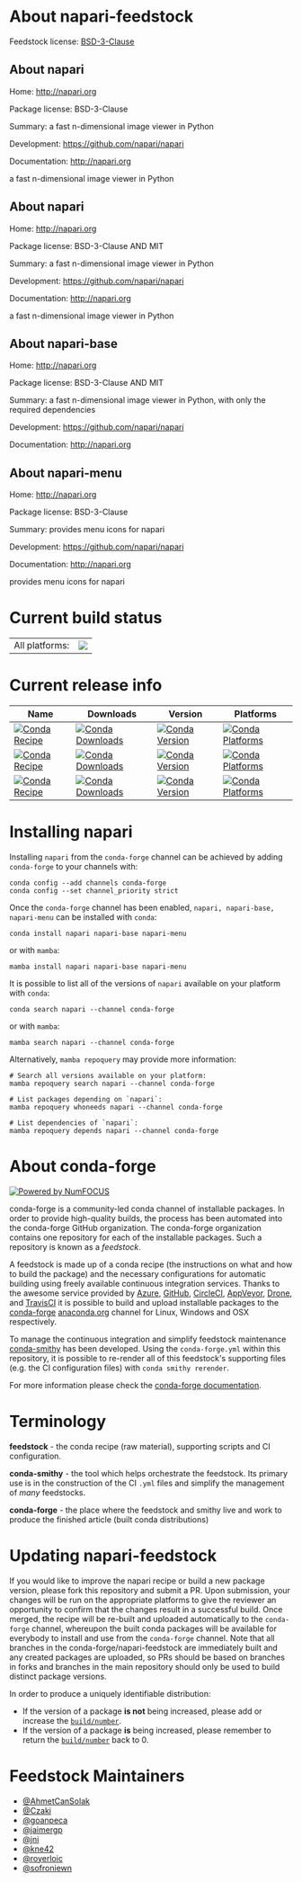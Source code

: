About napari-feedstock
======================

Feedstock license: [BSD-3-Clause](https://github.com/conda-forge/napari-feedstock/blob/main/LICENSE.txt)


About napari
------------

Home: http://napari.org

Package license: BSD-3-Clause

Summary: a fast n-dimensional image viewer in Python

Development: https://github.com/napari/napari

Documentation: http://napari.org

a fast n-dimensional image viewer in Python

About napari
------------

Home: http://napari.org

Package license: BSD-3-Clause AND MIT

Summary: a fast n-dimensional image viewer in Python

Development: https://github.com/napari/napari

Documentation: http://napari.org

a fast n-dimensional image viewer in Python

About napari-base
-----------------

Home: http://napari.org

Package license: BSD-3-Clause AND MIT

Summary: a fast n-dimensional image viewer in Python, with only the required dependencies

Development: https://github.com/napari/napari

Documentation: http://napari.org

About napari-menu
-----------------

Home: http://napari.org

Package license: BSD-3-Clause

Summary: provides menu icons for napari

Development: https://github.com/napari/napari

Documentation: http://napari.org

provides menu icons for napari

Current build status
====================


<table><tr><td>All platforms:</td>
    <td>
      <a href="https://dev.azure.com/conda-forge/feedstock-builds/_build/latest?definitionId=9160&branchName=main">
        <img src="https://dev.azure.com/conda-forge/feedstock-builds/_apis/build/status/napari-feedstock?branchName=main">
      </a>
    </td>
  </tr>
</table>

Current release info
====================

| Name | Downloads | Version | Platforms |
| --- | --- | --- | --- |
| [![Conda Recipe](https://img.shields.io/badge/recipe-napari-green.svg)](https://anaconda.org/conda-forge/napari) | [![Conda Downloads](https://img.shields.io/conda/dn/conda-forge/napari.svg)](https://anaconda.org/conda-forge/napari) | [![Conda Version](https://img.shields.io/conda/vn/conda-forge/napari.svg)](https://anaconda.org/conda-forge/napari) | [![Conda Platforms](https://img.shields.io/conda/pn/conda-forge/napari.svg)](https://anaconda.org/conda-forge/napari) |
| [![Conda Recipe](https://img.shields.io/badge/recipe-napari--base-green.svg)](https://anaconda.org/conda-forge/napari-base) | [![Conda Downloads](https://img.shields.io/conda/dn/conda-forge/napari-base.svg)](https://anaconda.org/conda-forge/napari-base) | [![Conda Version](https://img.shields.io/conda/vn/conda-forge/napari-base.svg)](https://anaconda.org/conda-forge/napari-base) | [![Conda Platforms](https://img.shields.io/conda/pn/conda-forge/napari-base.svg)](https://anaconda.org/conda-forge/napari-base) |
| [![Conda Recipe](https://img.shields.io/badge/recipe-napari--menu-green.svg)](https://anaconda.org/conda-forge/napari-menu) | [![Conda Downloads](https://img.shields.io/conda/dn/conda-forge/napari-menu.svg)](https://anaconda.org/conda-forge/napari-menu) | [![Conda Version](https://img.shields.io/conda/vn/conda-forge/napari-menu.svg)](https://anaconda.org/conda-forge/napari-menu) | [![Conda Platforms](https://img.shields.io/conda/pn/conda-forge/napari-menu.svg)](https://anaconda.org/conda-forge/napari-menu) |

Installing napari
=================

Installing `napari` from the `conda-forge` channel can be achieved by adding `conda-forge` to your channels with:

```
conda config --add channels conda-forge
conda config --set channel_priority strict
```

Once the `conda-forge` channel has been enabled, `napari, napari-base, napari-menu` can be installed with `conda`:

```
conda install napari napari-base napari-menu
```

or with `mamba`:

```
mamba install napari napari-base napari-menu
```

It is possible to list all of the versions of `napari` available on your platform with `conda`:

```
conda search napari --channel conda-forge
```

or with `mamba`:

```
mamba search napari --channel conda-forge
```

Alternatively, `mamba repoquery` may provide more information:

```
# Search all versions available on your platform:
mamba repoquery search napari --channel conda-forge

# List packages depending on `napari`:
mamba repoquery whoneeds napari --channel conda-forge

# List dependencies of `napari`:
mamba repoquery depends napari --channel conda-forge
```


About conda-forge
=================

[![Powered by
NumFOCUS](https://img.shields.io/badge/powered%20by-NumFOCUS-orange.svg?style=flat&colorA=E1523D&colorB=007D8A)](https://numfocus.org)

conda-forge is a community-led conda channel of installable packages.
In order to provide high-quality builds, the process has been automated into the
conda-forge GitHub organization. The conda-forge organization contains one repository
for each of the installable packages. Such a repository is known as a *feedstock*.

A feedstock is made up of a conda recipe (the instructions on what and how to build
the package) and the necessary configurations for automatic building using freely
available continuous integration services. Thanks to the awesome service provided by
[Azure](https://azure.microsoft.com/en-us/services/devops/), [GitHub](https://github.com/),
[CircleCI](https://circleci.com/), [AppVeyor](https://www.appveyor.com/),
[Drone](https://cloud.drone.io/welcome), and [TravisCI](https://travis-ci.com/)
it is possible to build and upload installable packages to the
[conda-forge](https://anaconda.org/conda-forge) [anaconda.org](https://anaconda.org/)
channel for Linux, Windows and OSX respectively.

To manage the continuous integration and simplify feedstock maintenance
[conda-smithy](https://github.com/conda-forge/conda-smithy) has been developed.
Using the ``conda-forge.yml`` within this repository, it is possible to re-render all of
this feedstock's supporting files (e.g. the CI configuration files) with ``conda smithy rerender``.

For more information please check the [conda-forge documentation](https://conda-forge.org/docs/).

Terminology
===========

**feedstock** - the conda recipe (raw material), supporting scripts and CI configuration.

**conda-smithy** - the tool which helps orchestrate the feedstock.
                   Its primary use is in the construction of the CI ``.yml`` files
                   and simplify the management of *many* feedstocks.

**conda-forge** - the place where the feedstock and smithy live and work to
                  produce the finished article (built conda distributions)


Updating napari-feedstock
=========================

If you would like to improve the napari recipe or build a new
package version, please fork this repository and submit a PR. Upon submission,
your changes will be run on the appropriate platforms to give the reviewer an
opportunity to confirm that the changes result in a successful build. Once
merged, the recipe will be re-built and uploaded automatically to the
`conda-forge` channel, whereupon the built conda packages will be available for
everybody to install and use from the `conda-forge` channel.
Note that all branches in the conda-forge/napari-feedstock are
immediately built and any created packages are uploaded, so PRs should be based
on branches in forks and branches in the main repository should only be used to
build distinct package versions.

In order to produce a uniquely identifiable distribution:
 * If the version of a package **is not** being increased, please add or increase
   the [``build/number``](https://docs.conda.io/projects/conda-build/en/latest/resources/define-metadata.html#build-number-and-string).
 * If the version of a package **is** being increased, please remember to return
   the [``build/number``](https://docs.conda.io/projects/conda-build/en/latest/resources/define-metadata.html#build-number-and-string)
   back to 0.

Feedstock Maintainers
=====================

* [@AhmetCanSolak](https://github.com/AhmetCanSolak/)
* [@Czaki](https://github.com/Czaki/)
* [@goanpeca](https://github.com/goanpeca/)
* [@jaimergp](https://github.com/jaimergp/)
* [@jni](https://github.com/jni/)
* [@kne42](https://github.com/kne42/)
* [@royerloic](https://github.com/royerloic/)
* [@sofroniewn](https://github.com/sofroniewn/)

